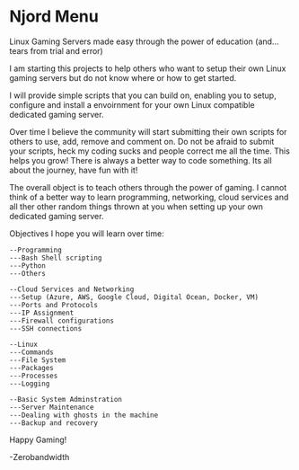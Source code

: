 # Njord Menu
Linux Gaming Servers made easy through the power of education (and... tears from trial and error)

I am starting this projects to help others who want to setup their own Linux gaming servers but do not know where or how to get started. 

I will provide simple scripts that you can build on, enabling you to setup, configure and install a envoirnment for your own Linux compatible dedicated gaming server. 

Over time I believe the community will start submitting their own scripts for others to use, add, remove and comment on. Do not be afraid to submit your scripts, heck my coding sucks and people correct me all the time. This helps you grow!  There is always a better way to code something. Its all about the journey, have fun with it! 

The overall object is to teach others through the power of gaming. I cannot think of a better way to learn programming, networking, cloud services and all ther other random things thrown at you when setting up your own dedicated gaming server.


Objectives I hope you will learn over time:

```
--Programming 
---Bash Shell scripting
---Python
---Others

--Cloud Services and Networking
---Setup (Azure, AWS, Google Cloud, Digital Ocean, Docker, VM)
---Ports and Protocols
---IP Assignment
---Firewall configurations
---SSH connections

--Linux 
---Commands
---File System
---Packages
---Processes
---Logging

--Basic System Adminstration 
---Server Maintenance
---Dealing with ghosts in the machine
---Backup and recovery
```

Happy Gaming!

-Zerobandwidth
